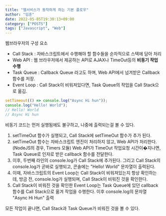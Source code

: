 ```yaml
---
title: "웹서비스가 동작하게 하는 기본 플로우"
author: "임훈"
date: 2022-05-05T19:30:13+09:00
category: ["POSTS"]
tags: ["Javascript", "Web"]
---
```


웹브라우저의 구성 요소

- Call Stack : 자바스크립트에서 수행해야 할 함수들을 순차적으로 스택에 담아 처리
- Web API : 웹 브라우저에서 제공하는 API로 AJAX나 TimeOut등의 **비동기 작업 수행**
- Task Queue : Callback Queue 라고도 하며, Web API에서 넘겨받은 Callback함수를 저장.
- Event Loop : Call Stack이 비워져있다면, Task Queue의 작업을 Call Stack으로 옮김.

```js
setTimeout(() => console.log("Async Hi hun"));
console.log("Hello! World");
// Hello! World
// Async Hi hun
```

비동기 코드는 먼저 실행됨에도 불구하고, 나중에 출력되는걸 볼 수 있다.

1. setTimeOut 함수가 실행되고, Call Stack에 setTimeOut 함수가 추가 된다.
2. setTimeOut 함수는 자바스크립트 엔진이 처리하지 않고, Web API가 처리한다. (NodeJS의 경우, Timers 모듈) Web API가 TimeOut 작업요청 시간이�지나면, Task Queue로 인자로 받은 callback 함수를 전달한다.
3. 이후, 두번째 라인의 console.log가 Call Stack에 추가된다. 그리고 Call Stack의 console.log가 곧바로 실행되고, 콘솔에는 "Hello! World" 문자열이 출력된다.
4. 이때, 자바스크립트의 Event Loop는 Call Stack이 비워져있는지 항상 확인하는데, 방금 전, console.log가 실행되며, Call Stack이 비워진 것을 확인한다.
5. Call Stack이 비워진 것을 확인한 Event Loop는 Task Queue에 있던 callback함수를 Call Stack으로 옮겨 작업을 수행한다. 이후 console.log의 문자열 "Async Hi Hun" 출력

모든 작업이 끝나면, Call Stack과 Task Queue가 비워진 것을 볼 수 있다.
